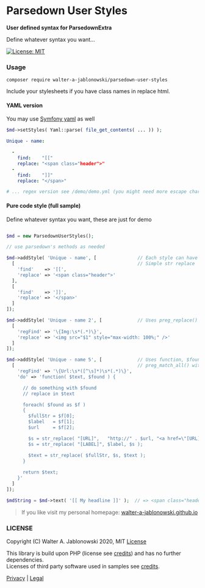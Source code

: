 # Parsedown User Styles

**User defined syntax for ParsedownExtra**

Define whatever syntax you want...

[![License: MIT](https://img.shields.io/badge/License-MIT-yellow.svg)](https://opensource.org/licenses/MIT)


### Usage

```
composer require walter-a-jablonowski/parsedown-user-styles
```

Include your stylesheets if you have class names in replace html.


#### YAML version

You may use [Symfony yaml](https://symfony.com/doc/current/components/yaml) as well

```php
$md->setStyles( Yaml::parse( file_get_contents( ... )) );
```

```yaml
Unique - name:

  -
    find:    "[["
    replace: "<span class="header">"
  -
    find:    "]]"
    replace: "</span>"

# ... regex version see /demo/demo.yml (you might need more escape chars in yml)
```


#### Pure code style (full sample)

Define whatever syntax you want, these are just for demo

```php

$md = new ParsedownUserStyles();

// use parsedown's methods as needed

$md->addStyle( 'Unique - name', [               // Each style can have a name and multiple replacements
  [                                             // Simple str replace
    'find'    => '[[',
    'replace' => '<span class="header">'
  ],
  [
    'find'    => ']]',
    'replace' => '</span>'
  ]
]);

$md->addStyle( 'Unique - name 2', [             // Uses preg_replace()
  [
    'regFind' => '\{Img:\s*(.*)\}',
    'replace' => '<img src="$1" style="max-width: 100%;" />'
  ]
]);

$md->addStyle( 'Unique - name 5', [             // Uses function, $found is result of
  [                                             // preg_match_all() with SET ORDER (no OFFSET CAPTURE)
    'regFind' => '\{Url:\s*([^\s]*)\s*(.*)\}',
    'do' => 'function( $text, $found ) {

      // do something with $found
      // replace in $text

      foreach( $found as $f )
      {
        $fullStr = $f[0];
        $label   = $f[1];
        $url     = $f[2];

        $s = str_replace( "[URL]",   "http://" . $url, "<a href=\"[URL]\">[LABEL]</a>" );
        $s = str_replace( "[LABEL]", $label, $s );

        $text = str_replace( $fullStr, $s, $text );
      }
      
      return $text;
    }'
  ]
]);

$mdString = $md->text( '[[ My headline ]]' );  // => <span class="header"> My headline </span>
```


> If you like visit my personal homepage: [walter-a-jablonowski.github.io](https://walter-a-jablonowski.github.io)


### LICENSE

Copyright (C) Walter A. Jablonowski 2020, MIT [License](LICENSE)

This library is build upon PHP (license see [credits](credits.md)) and has no further dependencies.\
Licenses of third party software used in samples see [credits](credits.md).


[Privacy](https://walter-a-jablonowski.github.io/privacy.html) | [Legal](https://walter-a-jablonowski.github.io/imprint.html)
